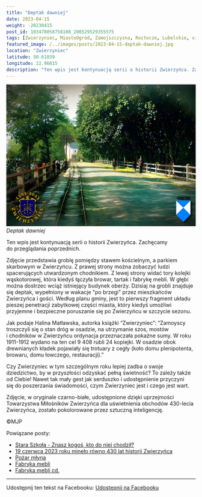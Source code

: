 ```yaml
---
title: "Deptak dawniej"
date: 2023-04-15
weight: -20230415
post_id: 103478058758108_200529529355575
tags: [Zwierzyniec, MiastoOgród, Zamojszczyzna, Roztocze, Lubelskie, villarestituta, turystyka, dziedzictwo, zabytki, krajobrazy]
featured_image: /../images/posts/2023-04-15-deptak-dawniej.jpg
location: "Zwierzyniec"
latitude: 50.61039
longitude: 22.96615
description: "Ten wpis jest kontynuacją serii o historii Zwierzyńca. Zachęcamy do przeglądania poprzednich...."
---
```


![Deptak dawniej](/images/posts/2023-04-15-deptak-dawniej.jpg)
*Deptak dawniej*

Ten wpis jest kontynuacją serii o historii Zwierzyńca. Zachęcamy do przeglądania poprzednich.

Zdjęcie przedstawia groblę pomiędzy stawem kościelnym, a parkiem skarbowym w Zwierzyńcu. Z prawej strony można zobaczyć ludzi spacerujących utwardzonym chodnikiem. Z lewej strony widać tory kolejki wąskotorowej, która kiedyś łączyła browar, tartak i fabrykę mebli. W głębi można dostrzec wciąż istniejący budynek oberży.
Dzisiaj na grobli znajduje się deptak, wypełniony w wakacje "po brzegi" przez mieszkańców Zwierzyńca i gości. Według planu gminy, jest to pierwszy fragment układu pieszej penetracji zabytkowej części miasta, który kiedyś umożliwi przyjemne i bezpieczne poruszanie się po Zwierzyńcu w szczycie sezonu.

Jak podaje Halina Matławska, autorka książki “Zwierzyniec”:
“Zamoyscy troszczyli się o stan dróg w osadzie, na utrzymanie szos, mostów i chodników w Zwierzyńcu ordynacja przeznaczała pokaźne sumy. W roku 1911-1912 wydano na ten cel 9 408 rubli 24 kopiejki. W osadzie obok drewnianych kładek pojawiały się trotuary z cegły (koło domu plenipotenta, browaru, domu łowczego, restauracji).”

Czy Zwierzyniec w tym szczególnym roku lepiej zadba o swoje dziedzictwo, by w przyszłości odzyskać pełną świetność?
To zależy także od Ciebie!
Nawet tak mały gest jak serduszko i udostępnienie przyczyni się do poszerzania świadomości, czym Zwierzyniec jest i czego jest wart.

Zdjęcie, w oryginale czarno-białe, udostępnione dzięki uprzejmości Towarzystwa Miłośników Zwierzyńca dla uświetnienia obchodów 430-lecia Zwierzyńca, zostało pokolorowane przez sztuczną inteligencję.



©MJP

Powiązane posty:
- [Stara Szkoła - Znasz kogoś, kto do niej chodził?](/posts/stara-szkola-znasz-kogos-kto-do-niej-chodzil)
- [19 czerwca 2023 roku minęło równo 430 lat historii Zwierzyńca](/posts/19czerwca-2023-roku-minelo-rowno-430-lat-historii)
- [Pożar młyna](/posts/pozar-mlyna)
- [Fabryka mebli](/posts/fabryka-mebli)
- [Fabryka mebli cd.](/posts/fabryka-meblicd)


---

Udostępnij ten tekst na Facebooku:
[Udostępnij na Facebooku](https://www.facebook.com/sharer/sharer.php?u=https://stowarzyszeniewachniewskiej.pl/posts/deptak-dawniej)

<script type="application/ld+json">
{
  "@context": "https://schema.org",
  "@type": "BlogPosting",
  "headline": "Deptak dawniej",
  "datePublished": "2023-04-15",
  "dateModified": "2023-04-15",
  "author": {
    "@type": "Person",
    "name": "Michał Jan Patyk"
  },
  "publisher": {
    "@type": "Organization",
    "name": "Stowarzyszenie im. Aleksandry Wachniewskiej",
    "logo": {
      "@type": "ImageObject",
      "url": "https://stowarzyszeniewachniewskiej.pl/images/logo/logo.svg"
    }
  },
  "mainEntityOfPage": {
    "@type": "WebPage",
    "@id": "https://stowarzyszeniewachniewskiej.pl/posts/deptak-dawniej"
  },
  "image": {
    "@type": "ImageObject",
    "url": "https://stowarzyszeniewachniewskiej.pl//images/posts/2023-04-15-deptak-dawniej.jpg"
  },
  "articleSection": "Dziedzictwo Kulturowe i Zabytki",
  "keywords": "[Zwierzyniec, MiastoOgród, Zamojszczyzna, Roztocze, Lubelskie, villarestituta, turystyka, dziedzictwo, zabytki, krajobrazy]",
  "wordCount": 216,
  "articleBody": "Ten wpis jest kontynuacją serii o historii Zwierzyńca. Zachęcamy do przeglądania poprzednich.\n\nZdjęcie przedstawia groblę pomiędzy stawem kościelnym, a parkiem skarbowym w Zwierzyńcu. Z prawej strony można zobaczyć ludzi spacerujących utwardzonym chodnikiem. Z lewej strony widać tory kolejki wąskotorowej, która kiedyś łączyła browar, tartak i fabrykę mebli. W głębi można dostrzec wciąż istniejący budynek oberży.\nDzisiaj na grobli znajduje się deptak, wypełniony w wakacje \"po brzegi\" przez mieszkańców Zwierzyńca i gości. Według planu gminy, jest to pierwszy fragment układu pieszej penetracji zabytkowej części miasta, który kiedyś umożliwi przyjemne i bezpieczne poruszanie się po Zwierzyńcu w szczycie sezonu.\n\nJak podaje Halina Matławska, autorka książki “Zwierzyniec”:\n“Zamoyscy troszczyli się o stan dróg w osadzie, na utrzymanie szos, mostów i chodników w Zwierzyńcu ordynacja przeznaczała pokaźne sumy. W roku 1911-1912 wydano na ten cel 9 408 rubli 24 kopiejki. W osadzie obok drewnianych kładek pojawiały się trotuary z cegły (koło domu plenipotenta, browaru, domu łowczego, restauracji).”\n\nCzy Zwierzyniec w tym szczególnym roku lepiej zadba o swoje dziedzictwo, by w przyszłości odzyskać pełną świetność?\nTo zależy także od Ciebie!\nNawet tak mały gest jak serduszko i udostępnienie przyczyni się do poszerzania świadomości, czym Zwierzyniec jest i czego jest wart.\n\nZdjęcie, w oryginale czarno-białe, udostępnione dzięki uprzejmości Towarzystwa Miłośników Zwierzyńca dla uświetnienia obchodów 430-lecia Zwierzyńca, zostało pokolorowane przez sztuczną inteligencję.\n\n\n\n©MJP",
  "description": "Ten wpis jest kontynuacją serii o historii Zwierzyńca. Zachęcamy do przeglądania poprzednich....",
  "copyrightHolder": {
    "@type": "Person",
    "name": "Michał Jan Patyk"
  }
}
</script>
<script type="application/ld+json">
{
  "@context": "https://schema.org",
  "@type": "BreadcrumbList",
  "itemListElement": [
    {
      "@type": "ListItem",
      "position": 1,
      "name": "Home",
      "item": "https://stowarzyszeniewachniewskiej.pl"
    },
    {
      "@type": "ListItem",
      "position": 2,
      "name": "posts",
      "item": "https://stowarzyszeniewachniewskiej.pl/posts"
    },
    {
      "@type": "ListItem",
      "position": 3,
      "name": "Deptak dawniej",
      "item": "https://stowarzyszeniewachniewskiej.pl/posts/deptak-dawniej"
    }
  ]
}
</script>
